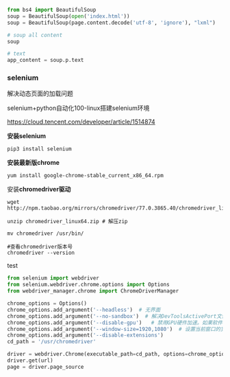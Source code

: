 

```python
from bs4 import BeautifulSoup
soup = BeautifulSoup(open('index.html'))
soup = BeautifulSoup(page.content.decode('utf-8', 'ignore'), "lxml")

# soup all content 
soup

# text 
app_content = soup.p.text
```



### selenium

解决动态页面的加载问题

selenium+python自动化100-linux搭建selenium环境

https://cloud.tencent.com/developer/article/1514874

**安装selenium**

```
pip3 install selenium
```

**安装最新版chrome**

```
yum install google-chrome-stable_current_x86_64.rpm
```

安装**chromedriver驱动**

```
wget http://npm.taobao.org/mirrors/chromedriver/77.0.3865.40/chromedriver_linux64.zip

unzip chromedriver_linux64.zip # 解压zip

mv chromedriver /usr/bin/

#查看chromedriver版本号
chromedriver --version
```

test

```python
from selenium import webdriver
from selenium.webdriver.chrome.options import Options
from webdriver_manager.chrome import ChromeDriverManager

chrome_options = Options()
chrome_options.add_argument('--headless')  # 无界面
chrome_options.add_argument('--no-sandbox')  # 解决DevToolsActivePort文件不存在报错问题
chrome_options.add_argument('--disable-gpu')   # 禁用GPU硬件加速。如果软件渲染器没有就位，则GPU进程将不会启动。chrome_options.add_argument('--disable-dev-shm-usage')
chrome_options.add_argument('--window-size=1920,1080')  # 设置当前窗口的宽度和高度
chrome_options.add_argument('--disable-extensions')
cd_path = '/usr/chromedriver'

driver = webdriver.Chrome(executable_path=cd_path, options=chrome_options)
driver.get(url)
page = driver.page_source
```



```


```


